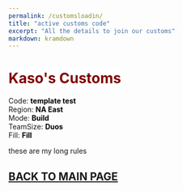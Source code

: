 ```yaml
---
permalink: /customsloadin/
title: "active customs code"
excerpt: "All the details to join our customs"
markdown: kramdown
---
```

<meta http-equiv="refresh" content="15">

<script>
    var countUpdDate = new Date("Sep 24, 2022 18:43:21").getTime(); // Set the date we're counting down to
    var x = setInterval(function () {
        var timeNow = new Date().getTime(); // Get today's date and time
        var distance = timeNow - countUpdDate; // Find the distance between now and the count down date
        var days = Math.floor(distance / (1000 * 60 * 60 * 24));
        var hours = Math.floor((distance % (1000 * 60 * 60 * 24)) / (1000 * 60 * 60));
        var minutes = Math.floor((distance % (1000 * 60 * 60)) / (1000 * 60));
        var seconds = Math.floor((distance % (1000 * 60)) / 1000);
        var minutesString = minutes.toString();
        var secondsString = seconds.toString();
        if (minutesString.length < 2) {
            minutesString = "0" + minutesString;
        }
        if (secondsString.length < 2) {
            secondsString = "0" + secondsString;
        }
        document.getElementById("countUpTimer").innerHTML = minutesString + ":" + secondsString + " since updt"; // Display the result in the element with id="demo"
        // If the count down is finished, write some text
        if (distance < 0) {
            clearInterval(x);
            document.getElementById("countUpTimer").innerHTML = "EXPIRED";
        }
    }, 1000); // Update the count down every 1000 milliseconds
</script>


# <strong><span style="color:maroon;background-color:white">Kaso's Customs</span></strong>
Code: <strong><span style="color:black;background-color:white">template test</span></strong><br>
Region: <strong><span style="color:black;background-color:white">NA East</span></strong><br>
Mode: <strong><span style="color:black;background-color:white">Build</span></strong><br>
TeamSize: <strong><span style="color:black;background-color:white">Duos</span></strong><br>
Fill: <strong><span style="color:black;background-color:white">Fill</span></strong><br>

these are my long rules

<strong><span id="countUpTimer" style="color:red;background-color:white;font-size:add_size"></span></strong>

## [BACK TO MAIN PAGE](https://www.kaso.gg)